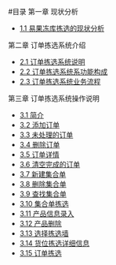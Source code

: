 #目录
第一章 现状分析

- [1.1 易果冻库拣选的现状分析](1.0.md)

第二章 订单拣选系统介绍

- [2.1 订单拣选系统说明](2.1.md)
- [2.2 订单拣选系统系功能构成](2.2.md)
- [2.3 订单拣选系统业务流程](2.3.md)

第三章 订单拣选系统操作说明

- [3.1 简介](3.1.md)
- [3.2 添加订单](3.2.md)
- [3.3 未处理的订单](3.3.md)
- [3.4 删除订单](3.4.md)
- [3.5 订单详情](3.5.md)
- [3.6 清空完成的订单](3.6.md)
- [3.7 新建集合单](3.7.md)
- [3.8 删除集合单](3.8.md)
- [3.9 查找集合单](3.9.md)
- [3.10 集合单拣选](3.10.md)
- [3.11 产品信息录入](3.11.md)
- [3.12 产品删除](3.12.md)
- [3.13 选择拣选墙](3.13.md)
- [3.14 货位拣选详细信息](Luner)
- [3.15 订单拣选](Luner)



